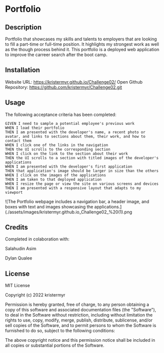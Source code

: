 # Portfolio

## Description

Portfolio that showcases my skills and talents to employers that are looking to fill a part-time or full-time position. It highlights my strongest work as well as the though process behind it. This portfolio is a deployed web application to improve the carreer search after the boot camp. 

## Installation

Website URL: https://kristermyr.github.io/Challenge02/
Open Github Repository: https://github.com/kristermyr/Challenge02.git

## Usage

The following acceptance criteria has been completed: 

```
GIVEN I need to sample a potential employee's previous work
WHEN I load their portfolio
THEN I am presented with the developer's name, a recent photo or avatar, and links to sections about them, their work, and how to contact them
WHEN I click one of the links in the navigation
THEN the UI scrolls to the corresponding section
WHEN I click on the link to the section about their work
THEN the UI scrolls to a section with titled images of the developer's applications
WHEN I am presented with the developer's first application
THEN that application's image should be larger in size than the others
WHEN I click on the images of the applications
THEN I am taken to that deployed application
WHEN I resize the page or view the site on various screens and devices
THEN I am presented with a responsive layout that adapts to my viewport
```

![The Portfolio webpage includes a navigation bar, a header image, and boxes with text and images showcasing the applications.](./assets/images/kristermyr.github.io_Challenge02_%20(1).png
## Credits

Completed in colaboration with:

Salahudin Asim

Dylan Qualee




## License

MIT License

Copyright (c) 2022 kristermyr

Permission is hereby granted, free of charge, to any person obtaining a copy of this software and associated documentation files (the "Software"), to deal in the Software without restriction, including without limitation the rights to use, copy, modify, merge, publish, distribute, sublicense, and/or sell copies of the Software, and to permit persons to whom the Software is furnished to do so, subject to the following conditions:

The above copyright notice and this permission notice shall be included in all copies or substantial portions of the Software.

